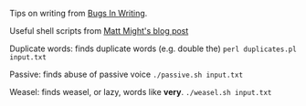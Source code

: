 Tips on writing from [Bugs In Writing](Bugs-In-Writing.md).

Useful shell scripts from [Matt Might's blog post](http://matt.might.net/articles/shell-scripts-for-passive-voice-weasel-words-duplicates/)

Duplicate words: finds duplicate words (e.g. double the)
```perl duplicates.pl input.txt```

Passive: finds abuse of passive voice
```./passive.sh input.txt```

Weasel: finds weasel, or lazy,  words like **very**.
```./weasel.sh input.txt```
